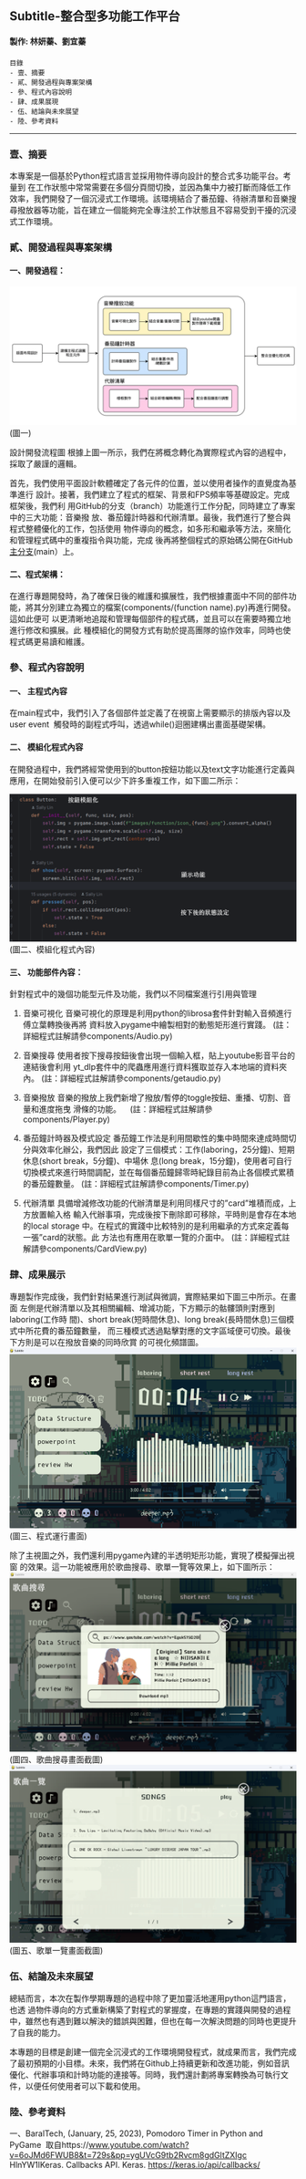 ## Subtitle-整合型多功能工作平台

#### 製作: 林妍蓁、劉宜蓁

```
目錄
- 壹、摘要  
- 貳、開發過程與專案架構
- 參、程式內容說明
- 肆、成果展現
- 伍、結論與未來展望
- 陸、參考資料
```
---

### 壹、摘要

本專案是一個基於Python程式語言並採用物件導向設計的整合式多功能平台。考量到 在工作狀態中常常需要在多個分頁間切換，並因為集中力被打斷而降低工作效率，我們開發了一個沉浸式工作環境。該環境結合了番茄鐘、待辦清單和音樂搜尋撥放器等功能，旨在建立一個能夠完全專注於工作狀態且不容易受到干擾的沉浸式工作環境。

### 貳、開發過程與專案架構

#### 一、開發過程：

![image.png](https://raw.githubusercontent.com/Ash0645/image_remote/main/202403032303251.png)
(圖一)

設計開發流程圖 根據上圖一所示，我們在將概念轉化為實際程式內容的過程中，採取了嚴謹的邏輯。

首先，我們使用平面設計軟體確定了各元件的位置，並以使用者操作的直覺度為基準進行 設計。接著，我們建立了程式的框架、背景和FPS頻率等基礎設定。完成框架後，我們利 用GitHub的分支（branch）功能進行工作分配，同時建立了專案中的三大功能：音樂撥 放、番茄鐘計時器和代辦清單。最後，我們進行了整合與程式整體優化的工作，包括使用 物件導向的概念，如多形和繼承等方法，來簡化和管理程式碼中的重複指令與功能，完成 後再將整個程式的原始碼公開在GitHub[主分支](https://github.com/Lyz-0723/Subtitle)(main）上。

#### 二、程式架構：

在進行專題開發時，為了確保日後的維護和擴展性，我們根據畫面中不同的部件功 能，將其分別建立為獨立的檔案(components/(function name).py)再進行開發。這如此便可 以更清晰地追蹤和管理每個部件的程式碼，並且可以在需要時獨立地進行修改和擴展。此 種模組化的開發方式有助於提高團隊的協作效率，同時也使程式碼更易讀和維護。


### 參、程式內容說明

#### 一、 主程式內容

在main程式中，我們引入了各個部件並定義了在視窗上需要顯示的排版內容以及
user event  觸發時的副程式呼叫，透過while()迴圈建構出畫面基礎架構。

#### 二、 模組化程式內容

在開發過程中，我們將經常使用到的button按鈕功能以及text文字功能進行定義與應用，在開始發前引入便可以少下許多重複工作，如下圖二所示：

![](https://raw.githubusercontent.com/Ash0645/image_remote/main/202403032306099.png)
(圖二、模組化程式內容)

#### 三、 功能部件內容：

針對程式中的幾個功能型元件及功能，我們以不同檔案進行引用與管理

1. 音樂可視化 音樂可視化的原理是利用python的librosa套件針對輸入音頻進行傅立葉轉換後再將 資料放入pygame中繪製相對的動態矩形進行實踐。 (註：詳細程式註解請參components/Audio.py)

1. 音樂搜尋 使用者按下搜尋按鈕後會出現一個輸入框，貼上youtube影音平台的連結後會利用 yt\_dlp套件中的爬蟲應用進行資料獲取並存入本地端的資料夾內。 (註：詳細程式註解請參components/getaudio.py)

1. 音樂撥放 音樂的撥放上我們新增了撥放/暫停的toggle按鈕、重播、切割、音量和進度拖曳 滑條的功能。
   (註：詳細程式註解請參components/Player.py)
   
1. 番茄鐘計時器及模式設定 番茄鐘工作法是利用間歇性的集中時間來達成時間切分與效率化辦公，我們因此 設定了三個模式：工作(laboring，25分鐘)、短期休息(short break，5分鐘)、中場休 息(long break，15分鐘)，使用者可自行切換模式來進行時間調配，並在每個番茄鐘歸零時紀錄目前為止各個模式累積的番茄鐘數量。 (註：詳細程式註解請參components/Timer.py)

3. 代辦清單 具備增減修改功能的代辦清單是利用同樣尺寸的”card”堆積而成，上方放置輸入格 輸入代辦事項，完成後按下刪除即可移除，平時則是會存在本地的local storage 中。在程式的實踐中比較特別的是利用繼承的方式來定義每一張”card的狀態。此 方法也有應用在歌單一覽的介面中。 (註：詳細程式註解請參components/CardView.py)

  

### 肆、成果展示

專題製作完成後，我們針對結果進行測試與微調，實際結果如下圖三中所示。在畫面 左側是代辦清單以及其相關編輯、增減功能，下方顯示的骷髏頭則對應到laboring(工作時 間)、short break(短時間休息)、long break(長時間休息)三個模式中所花費的番茄鐘數量， 而三種模式透過點擊對應的文字區域便可切換。最後下方則是可以在撥放音樂的同時欣賞 的可視化頻譜圖。
 ![image.png](https://raw.githubusercontent.com/Ash0645/image_remote/main/202403032307459.png)
(圖三、程式運行畫面)

除了主視圖之外，我們還利用pygame內建的半透明矩形功能，實現了模擬彈出視窗 的效果。這一功能被應用於歌曲搜尋、歌單一覽等效果上，如下圖所示：
![image.png](https://raw.githubusercontent.com/Ash0645/image_remote/main/202403032310466.png)
(圖四、歌曲搜尋畫面截圖)
![image.png](https://raw.githubusercontent.com/Ash0645/image_remote/main/202403032310865.png)
(圖五、歌單一覽畫面截圖)

### 伍、結論及未來展望

總結而言，本次在製作學期專題的過程中除了更加靈活地運用python這門語言，也透 過物件導向的方式重新構築了對程式的掌握度，在專題的實踐與開發的過程中，雖然也有遇到難以解決的錯誤與困難，但也在每一次解決問題的同時也更提升了自我的能力。

本專題的目標是創建一個完全沉浸式的工作環境開發程式，就成果而言，我們完成了最初預期的小目標。未來，我們將在Github上持續更新和改進功能，例如音訊優化、代辦事項和計時功能的連接等。同時，我們還計劃將專案轉換為可執行文件，以便任何使用者可以下載和使用。

  

### 陸、參考資料

一、BaralTech, (January, 25, 2023), Pomodoro Timer in Python and PyGame  取自https://www.youtube.com/watch?v=6oJMd6FWUB8&t=729s&pp=ygUVcG9tb2Rvcm8gdGltZXIgc HlnYW1lKeras. Callbacks API. Keras. 
https://keras.io/api/callbacks/
